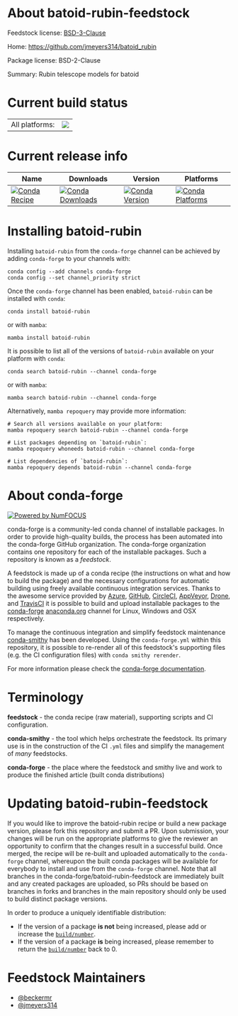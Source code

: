 About batoid-rubin-feedstock
============================

Feedstock license: [BSD-3-Clause](https://github.com/conda-forge/batoid-rubin-feedstock/blob/main/LICENSE.txt)

Home: https://github.com/jmeyers314/batoid_rubin

Package license: BSD-2-Clause

Summary: Rubin telescope models for batoid

Current build status
====================


<table><tr><td>All platforms:</td>
    <td>
      <a href="https://dev.azure.com/conda-forge/feedstock-builds/_build/latest?definitionId=19451&branchName=main">
        <img src="https://dev.azure.com/conda-forge/feedstock-builds/_apis/build/status/batoid-rubin-feedstock?branchName=main">
      </a>
    </td>
  </tr>
</table>

Current release info
====================

| Name | Downloads | Version | Platforms |
| --- | --- | --- | --- |
| [![Conda Recipe](https://img.shields.io/badge/recipe-batoid--rubin-green.svg)](https://anaconda.org/conda-forge/batoid-rubin) | [![Conda Downloads](https://img.shields.io/conda/dn/conda-forge/batoid-rubin.svg)](https://anaconda.org/conda-forge/batoid-rubin) | [![Conda Version](https://img.shields.io/conda/vn/conda-forge/batoid-rubin.svg)](https://anaconda.org/conda-forge/batoid-rubin) | [![Conda Platforms](https://img.shields.io/conda/pn/conda-forge/batoid-rubin.svg)](https://anaconda.org/conda-forge/batoid-rubin) |

Installing batoid-rubin
=======================

Installing `batoid-rubin` from the `conda-forge` channel can be achieved by adding `conda-forge` to your channels with:

```
conda config --add channels conda-forge
conda config --set channel_priority strict
```

Once the `conda-forge` channel has been enabled, `batoid-rubin` can be installed with `conda`:

```
conda install batoid-rubin
```

or with `mamba`:

```
mamba install batoid-rubin
```

It is possible to list all of the versions of `batoid-rubin` available on your platform with `conda`:

```
conda search batoid-rubin --channel conda-forge
```

or with `mamba`:

```
mamba search batoid-rubin --channel conda-forge
```

Alternatively, `mamba repoquery` may provide more information:

```
# Search all versions available on your platform:
mamba repoquery search batoid-rubin --channel conda-forge

# List packages depending on `batoid-rubin`:
mamba repoquery whoneeds batoid-rubin --channel conda-forge

# List dependencies of `batoid-rubin`:
mamba repoquery depends batoid-rubin --channel conda-forge
```


About conda-forge
=================

[![Powered by
NumFOCUS](https://img.shields.io/badge/powered%20by-NumFOCUS-orange.svg?style=flat&colorA=E1523D&colorB=007D8A)](https://numfocus.org)

conda-forge is a community-led conda channel of installable packages.
In order to provide high-quality builds, the process has been automated into the
conda-forge GitHub organization. The conda-forge organization contains one repository
for each of the installable packages. Such a repository is known as a *feedstock*.

A feedstock is made up of a conda recipe (the instructions on what and how to build
the package) and the necessary configurations for automatic building using freely
available continuous integration services. Thanks to the awesome service provided by
[Azure](https://azure.microsoft.com/en-us/services/devops/), [GitHub](https://github.com/),
[CircleCI](https://circleci.com/), [AppVeyor](https://www.appveyor.com/),
[Drone](https://cloud.drone.io/welcome), and [TravisCI](https://travis-ci.com/)
it is possible to build and upload installable packages to the
[conda-forge](https://anaconda.org/conda-forge) [anaconda.org](https://anaconda.org/)
channel for Linux, Windows and OSX respectively.

To manage the continuous integration and simplify feedstock maintenance
[conda-smithy](https://github.com/conda-forge/conda-smithy) has been developed.
Using the ``conda-forge.yml`` within this repository, it is possible to re-render all of
this feedstock's supporting files (e.g. the CI configuration files) with ``conda smithy rerender``.

For more information please check the [conda-forge documentation](https://conda-forge.org/docs/).

Terminology
===========

**feedstock** - the conda recipe (raw material), supporting scripts and CI configuration.

**conda-smithy** - the tool which helps orchestrate the feedstock.
                   Its primary use is in the construction of the CI ``.yml`` files
                   and simplify the management of *many* feedstocks.

**conda-forge** - the place where the feedstock and smithy live and work to
                  produce the finished article (built conda distributions)


Updating batoid-rubin-feedstock
===============================

If you would like to improve the batoid-rubin recipe or build a new
package version, please fork this repository and submit a PR. Upon submission,
your changes will be run on the appropriate platforms to give the reviewer an
opportunity to confirm that the changes result in a successful build. Once
merged, the recipe will be re-built and uploaded automatically to the
`conda-forge` channel, whereupon the built conda packages will be available for
everybody to install and use from the `conda-forge` channel.
Note that all branches in the conda-forge/batoid-rubin-feedstock are
immediately built and any created packages are uploaded, so PRs should be based
on branches in forks and branches in the main repository should only be used to
build distinct package versions.

In order to produce a uniquely identifiable distribution:
 * If the version of a package **is not** being increased, please add or increase
   the [``build/number``](https://docs.conda.io/projects/conda-build/en/latest/resources/define-metadata.html#build-number-and-string).
 * If the version of a package **is** being increased, please remember to return
   the [``build/number``](https://docs.conda.io/projects/conda-build/en/latest/resources/define-metadata.html#build-number-and-string)
   back to 0.

Feedstock Maintainers
=====================

* [@beckermr](https://github.com/beckermr/)
* [@jmeyers314](https://github.com/jmeyers314/)

